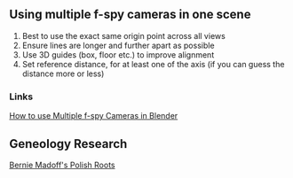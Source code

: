 ## Using multiple f-spy cameras in one scene

1. Best to use the exact same origin point across all views
2. Ensure lines are longer and further apart as possible
3. Use 3D guides (box, floor etc.) to improve alignment
4. Set reference distance, for at least one of the axis (if you can guess the distance more or less)

### Links

[How to use Multiple f-spy Cameras in Blender](https://www.youtube.com/watch?v=fkusLyMVuJU)

## Geneology Research

[Bernie Madoff's Polish Roots](https://avotaynuonline.com/2009/07/paternal-family-history-of-bernard-madoff-a-case-study-for-neophyte-genealogists-by-gary-mokotoff-publisher/)
